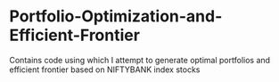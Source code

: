 # Portfolio-Optimization-and-Efficient-Frontier
Contains code using which I attempt to generate optimal portfolios and efficient frontier based on NIFTYBANK index stocks

